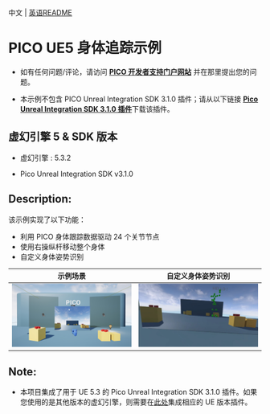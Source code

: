 中文 | [英语README](README.md)

# PICO UE5 身体追踪示例

- 如有任何问题/评论，请访问 [**PICO 开发者支持门户网站**](https://picodevsupport.freshdesk.com/zh-CN/support/home) 并在那里提出您的问题。

- 本示例不包含 PICO Unreal Integration SDK 3.1.0 插件；请从以下链接 [**Pico Unreal Integration SDK 3.1.0 插件**](https://developer.picoxr.com/zh/resources/)下载该插件。

## 虚幻引擎 5 & SDK 版本
- 虚幻引擎 : 5.3.2

- Pico Unreal Integration SDK v3.1.0


## Description:
  该示例实现了以下功能：
* 利用 PICO 身体跟踪数据驱动 24 个关节节点
* 使用右操纵杆移动整个身体
* 自定义身体姿势识别 

|示例场景|自定义身体姿势识别|
|:-:|:-:|
| <img src="./ReadMeScreenshot/1-1.jpg" width="300"> | <img src="./ReadMeScreenshot/1-2.jpg" width="300"> |
<!--
* Long-distance grabbing by pressing and holdindg the left controller X, Y key
* Gun shoot by pressing trigger button
* Vibration feedback
* Sound effect when grabbing
|Sample Scene|Display the hello text|
|:-:|:-:|
| <img src="./ReadMeScreenshot/1-1.jpg" width="300"> | <img src="./ReadMeScreenshot/1-2.jpg" width="300"> |
|Gun shoot|Sample Scene|
|:-:|:-:|
| <img src="./ReadMeScreenshot/1-3.jpg" width="300"> | <img src="./ReadMeScreenshot/1-4.jpg" width="300"> 
|ray cast|Long-distance grabbing|
|:-:|:-:|
| <img src="./ReadMeScreenshot/1-5.jpg" width="300"> | <img src="./ReadMeScreenshot/1-6.jpg" width="300"> |
-->
## Note:
<!--- This project integrates Pico Unreal Integration SDK 3.1.0 plugin for UE 5.3. If you are using other version Unreal engine, you will need to integrate the corresponding UE version plugin at [here.](https://developer.picoxr.com/zh/resources/#sdk)-->
- 本项目集成了用于 UE 5.3 的 Pico Unreal Integration SDK 3.1.0 插件。如果您使用的是其他版本的虚幻引擎，则需要在[此处](https://developer.picoxr.com/zh/resources/#sdk)集成相应的 UE 版本插件。